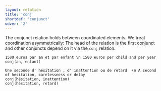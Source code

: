 ```yaml
---
layout: relation
title: 'conj'
shortdef: 'conjunct'
udver: '2'
---
```


The conjunct relation holds between coordinated elements.
We treat coordination asymmetrically:
The head of the relation is the first conjunct and other conjuncts depend on it via the `conj` relation.

~~~ sdparse
1500 euros par an et par enfant \n 1500 euros per child and per year
conj(an, enfant)
~~~

~~~ sdparse
Une seconde d' hésitation , d' inattention ou de retard  \n A second of hesitation, carelessness or delay
conj(hésitation, inattention)
conj(hésitation, retard)
~~~
<!-- Interlanguage links updated Ne 5. května 2024, 18:20:58 CEST -->
